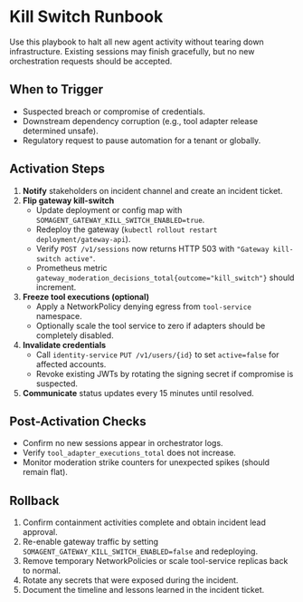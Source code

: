 # Kill Switch Runbook

Use this playbook to halt all new agent activity without tearing down infrastructure. Existing sessions may finish gracefully, but no new orchestration requests should be accepted.

## When to Trigger
- Suspected breach or compromise of credentials.
- Downstream dependency corruption (e.g., tool adapter release determined unsafe).
- Regulatory request to pause automation for a tenant or globally.

## Activation Steps
1. **Notify** stakeholders on incident channel and create an incident ticket.
2. **Flip gateway kill-switch**
   - Update deployment or config map with `SOMAGENT_GATEWAY_KILL_SWITCH_ENABLED=true`.
   - Redeploy the gateway (`kubectl rollout restart deployment/gateway-api`).
   - Verify `POST /v1/sessions` now returns HTTP 503 with `"Gateway kill-switch active"`.
   - Prometheus metric `gateway_moderation_decisions_total{outcome="kill_switch"}` should increment.
3. **Freeze tool executions (optional)**
   - Apply a NetworkPolicy denying egress from `tool-service` namespace.
   - Optionally scale the tool service to zero if adapters should be completely disabled.
4. **Invalidate credentials**
   - Call `identity-service` `PUT /v1/users/{id}` to set `active=false` for affected accounts.
   - Revoke existing JWTs by rotating the signing secret if compromise is suspected.
5. **Communicate** status updates every 15 minutes until resolved.

## Post-Activation Checks
- Confirm no new sessions appear in orchestrator logs.
- Verify `tool_adapter_executions_total` does not increase.
- Monitor moderation strike counters for unexpected spikes (should remain flat).

## Rollback
1. Confirm containment activities complete and obtain incident lead approval.
2. Re-enable gateway traffic by setting `SOMAGENT_GATEWAY_KILL_SWITCH_ENABLED=false` and redeploying.
3. Remove temporary NetworkPolicies or scale tool-service replicas back to normal.
4. Rotate any secrets that were exposed during the incident.
5. Document the timeline and lessons learned in the incident ticket.
